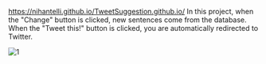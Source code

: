 https://nihantelli.github.io/TweetSuggestion.github.io/
In this project, when the "Change" button is clicked, new sentences come from the database.
When the "Tweet this!" button is clicked, you are automatically redirected to Twitter.

![1](https://user-images.githubusercontent.com/111304583/208912097-4da00724-3591-485b-b1a7-964bdfe8f085.PNG)
